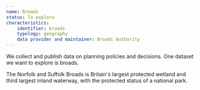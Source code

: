 ```yaml
---
name: Broads
status: To explore
characteristics:
    identifier: broads
    typology: geography
    data provider and maintainer: Broads Authority
---
```


We collect and publish data on planning policies and decisions. One dataset we want to explore is broads.

The Norfolk and Suffolk Broads is Britain's largest protected wetland and third largest inland waterway, with the protected status of a national park.
